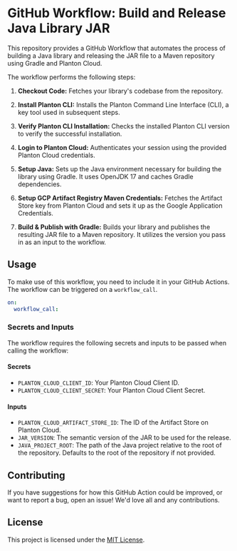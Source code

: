 # GitHub Workflow: Build and Release Java Library JAR

This repository provides a GitHub Workflow that automates the process of building a Java library and releasing the JAR file to a Maven repository using Gradle and Planton Cloud.

The workflow performs the following steps:

1. **Checkout Code:** Fetches your library's codebase from the repository.

2. **Install Planton CLI:** Installs the Planton Command Line Interface (CLI), a key tool used in subsequent steps.

3. **Verify Planton CLI Installation:** Checks the installed Planton CLI version to verify the successful installation.

4. **Login to Planton Cloud:** Authenticates your session using the provided Planton Cloud credentials.

5. **Setup Java:** Sets up the Java environment necessary for building the library using Gradle. It uses OpenJDK 17 and caches Gradle dependencies.

6. **Setup GCP Artifact Registry Maven Credentials:** Fetches the Artifact Store key from Planton Cloud and sets it up as the Google Application Credentials.

7. **Build & Publish with Gradle:** Builds your library and publishes the resulting JAR file to a Maven repository. It utilizes the version you pass in as an input to the workflow.

## Usage

To make use of this workflow, you need to include it in your GitHub Actions. The workflow can be triggered on a `workflow_call`.

```yaml
on:
  workflow_call:
```

### Secrets and Inputs

The workflow requires the following secrets and inputs to be passed when calling the workflow:

#### Secrets

- `PLANTON_CLOUD_CLIENT_ID`: Your Planton Cloud Client ID.
- `PLANTON_CLOUD_CLIENT_SECRET`: Your Planton Cloud Client Secret.

#### Inputs

- `PLANTON_CLOUD_ARTIFACT_STORE_ID`: The ID of the Artifact Store on Planton Cloud.
- `JAR_VERSION`: The semantic version of the JAR to be used for the release.
- `JAVA_PROJECT_ROOT`: The path of the Java project relative to the root of the repository. Defaults to the root of the repository if not provided.

## Contributing

If you have suggestions for how this GitHub Action could be improved, or want to report a bug, open an issue! We'd love all and any contributions.

## License

This project is licensed under the [MIT License](LICENSE).
